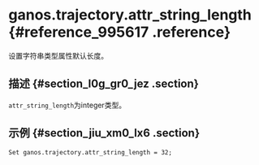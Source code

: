 # ganos.trajectory.attr\_string\_length {#reference_995617 .reference}

设置字符串类型属性默认长度。

## 描述 {#section_l0g_gr0_jez .section}

`attr_string_length`为integer类型。

## 示例 {#section_jiu_xm0_lx6 .section}

``` {#codeblock_0wz_5wf_iqb}
Set ganos.trajectory.attr_string_length = 32;
```

